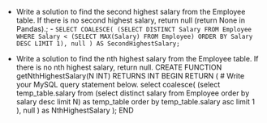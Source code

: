 - Write a solution to find the second highest salary from the Employee table. If there is no second highest salary, return null (return None in Pandas).;
        - `SELECT COALESCE(
        (SELECT DISTINCT Salary
        FROM Employee
        WHERE Salary < (SELECT MAX(Salary) FROM Employee)
        ORDER BY Salary DESC
        LIMIT 1),
        null
    ) AS SecondHighestSalary;`

- Write a solution to find the nth highest salary from the Employee table. If there is no nth highest salary, return null.
        CREATE FUNCTION getNthHighestSalary(N INT) RETURNS INT
        BEGIN
        RETURN (
            # Write your MySQL query statement below.
            select coalesce(
                        (select temp_table.salary from 
                            (select distinct salary from Employee order by salary desc limit N) as temp_table 
                            order by temp_table.salary asc 
                            limit 1
                        ), 
                        null
                    ) as NthHighestSalary
        );
        END


